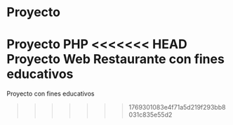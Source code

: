 # Proyecto 
Proyecto PHP
<<<<<<< HEAD
Proyecto Web Restaurante con fines educativos
=======
Proyecto con fines educativos
>>>>>>> 1769301083e4f71a5d219f293bb8031c835e55d2
